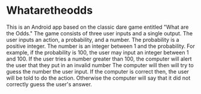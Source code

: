 # Whataretheodds
This is an Android app based on the classic dare game entitled "What are the Odds." 
The game consists of three user inputs and a single output.
The user inputs an action, a probability, and a number.
The probability is a positive integer.
The number is an integer between 1 and the probability.
For example, if the probability is 100, the user may input an integer between 1 and 100. 
If the user tries a number greater than 100, the computer will alert the user that they put in an invalid number 
The computer will then will try to guess the number the user input.
If the computer is correct then, the user will be told to do the action.
Otherwise the computer will say that it did not correctly guess the user's answer.
